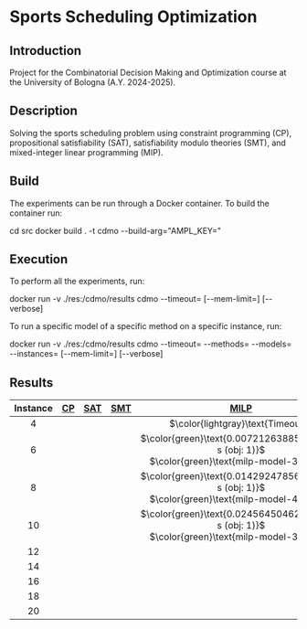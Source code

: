 # Sports Scheduling Optimization

## Introduction

Project for the Combinatorial Decision Making and Optimization course at the University of Bologna (A.Y. 2024-2025).

## Description

Solving the sports scheduling problem using constraint programming (CP), propositional satisfiability (SAT), satisfiability modulo theories (SMT), and mixed-integer linear programming (MIP).

## Build

The experiments can be run through a Docker container. To build the container run:


cd src
docker build . -t cdmo --build-arg="AMPL_KEY=<ampl-community-key>"


## Execution

To perform all the experiments, run:

docker run -v ./res:/cdmo/results cdmo
--timeout=<timeout-per-model>
[--mem-limit=<ram-limit>]
[--verbose]


To run a specific model of a specific method on a specific instance, run:

docker run -v ./res:/cdmo/results cdmo
--timeout=<timeout-per-model>
--methods=<method-name>
--models=<model-name>
--instances=<instance-number>
[--mem-limit=<ram-limit>]
[--verbose]


## Results
<!-- Do NOT remove the comments below -->
<!-- begin-status -->
| Instance | [CP](./method-statuses/cp-status.md) | [SAT](./method-statuses/sat-status.md) | [SMT](./method-statuses/smt-status.md) | [MILP](./method-statuses/milp-status.md) |
|:-:| :---:|:---:|:---:|:---:|
| $4$ | | | | $\color{lightgray}\text{Timeout}$ | 
| $6$ | | | | $\color{green}\text{0.007212638854980469 s (obj: 1)}$</br>$\color{green}\text{milp-model-3-CBC}$ | 
| $8$ | | | | $\color{green}\text{0.014292478561401367 s (obj: 1)}$</br>$\color{green}\text{milp-model-4-CBC}$ | 
| $10$ | | | | $\color{green}\text{0.024564504623413086 s (obj: 1)}$</br>$\color{green}\text{milp-model-3-CBC}$ | 
| $12$ | | | | | 
| $14$ | | | | | 
| $16$ | | | | | 
| $18$ | | | | | 
| $20$ | | | | | 

<!-- end-status -->
